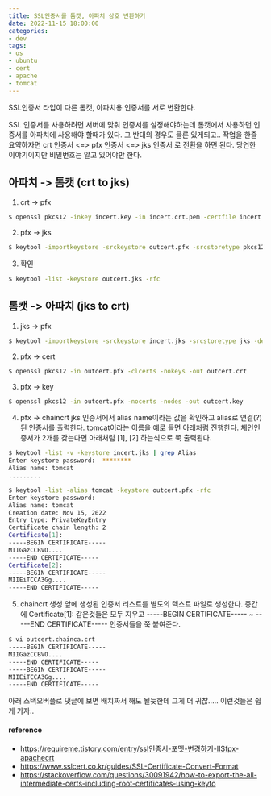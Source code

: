 ```yaml
---
title: SSL인증서를 톰캣, 아파치 상호 변환하기
date: 2022-11-15 18:00:00
categories:
- dev
tags:
- os
- ubuntu
- cert
- apache
- tomcat
---
```


SSL인증서 타입이 다른 톰캣, 아파치용 인증서를 서로 변환한다.

<!-- more -->

SSL 인증서를 사용하려면 서버에 맞춰 인증서를 설정해야하는데 톰캣에서 사용하던 인증서를 아파치에 사용해야 할때가 있다.
그 반대의 경우도 물론 있게되고.. 작업을 한줄 요약하자면 crt 인증서 <=> pfx 인증서 <=> jks 인증서 로 전환을 하면 된다.
당연한 이야기이지만 비밀번호는 알고 있어야만 한다.

## 아파치 -> 톰캣 (crt to jks)

1. crt -> pfx
```sh
$ openssl pkcs12 -inkey incert.key -in incert.crt.pem -certfile incert.chainca.crt -export -out outcert.pfx
```

2. pfx -> jks
```sh
$ keytool -importkeystore -srckeystore outcert.pfx -srcstoretype pkcs12 -destkeystore outcert.jks -deststoretype jks
```

3. 확인
```sh
$ keytool -list -keystore outcert.jks -rfc
```

## 톰캣 -> 아파치 (jks to crt)

1. jks -> pfx
```sh
$ keytool -importkeystore -srckeystore incert.jks -srcstoretype jks -destkeystore outcert.pfx -deststoretype pkcs12
```

2. pfx -> cert
```sh
$ openssl pkcs12 -in outcert.pfx -clcerts -nokeys -out outcert.crt
```

3. pfx -> key
```sh
$ openssl pkcs12 -in outcert.pfx -nocerts -nodes -out outcert.key
```

4. pfx -> chaincrt
jks 인증서에서 alias name이라는 값을 확인하고 alias로 연결(?)된 인증서를 출력한다.
tomcat이라는 이름을 예로 들면 아래처럼 진행한다.
체인인증서가 2개를 갖는다면 아래처럼 [1], [2] 하는식으로 쭉 출력된다.
```sh
$ keytool -list -v -keystore incert.jks | grep Alias
Enter keystore password:  ********
Alias name: tomcat
.........

$ keytool -list -alias tomcat -keystore outcert.pfx -rfc
Enter keystore password:  
Alias name: tomcat
Creation date: Nov 15, 2022
Entry type: PrivateKeyEntry
Certificate chain length: 2
Certificate[1]:
-----BEGIN CERTIFICATE-----
MIIGazCCBVO....
-----END CERTIFICATE-----
Certificate[2]:
-----BEGIN CERTIFICATE-----
MIIEiTCCA3Gg....
-----END CERTIFICATE-----
```

5. chaincrt 생성
앞에 생성된 인증서 리스트를 별도의 텍스트 파일로 생성한다.
중간에 Certificate[1]: 같은것들은 모두 지우고 -----BEGIN CERTIFICATE----- ~ -----END CERTIFICATE-----
인증서들을 쭉 붙여준다.
```sh
$ vi outcert.chainca.crt
-----BEGIN CERTIFICATE-----
MIIGazCCBVO....
-----END CERTIFICATE-----
-----BEGIN CERTIFICATE-----
MIIEiTCCA3Gg....
-----END CERTIFICATE-----
```

아래 스택오버플로 댓글에 보면 배치짜서 해도 될듯한데 그게 더 귀찮.....
이런것들은 쉽게 가자..


#### reference
  - https://requireme.tistory.com/entry/ssl인증서-포멧-변경하기-IISfpx-apachecrt
  - https://www.sslcert.co.kr/guides/SSL-Certificate-Convert-Format
  - https://stackoverflow.com/questions/30091942/how-to-export-the-all-intermediate-certs-including-root-certificates-using-keyto






